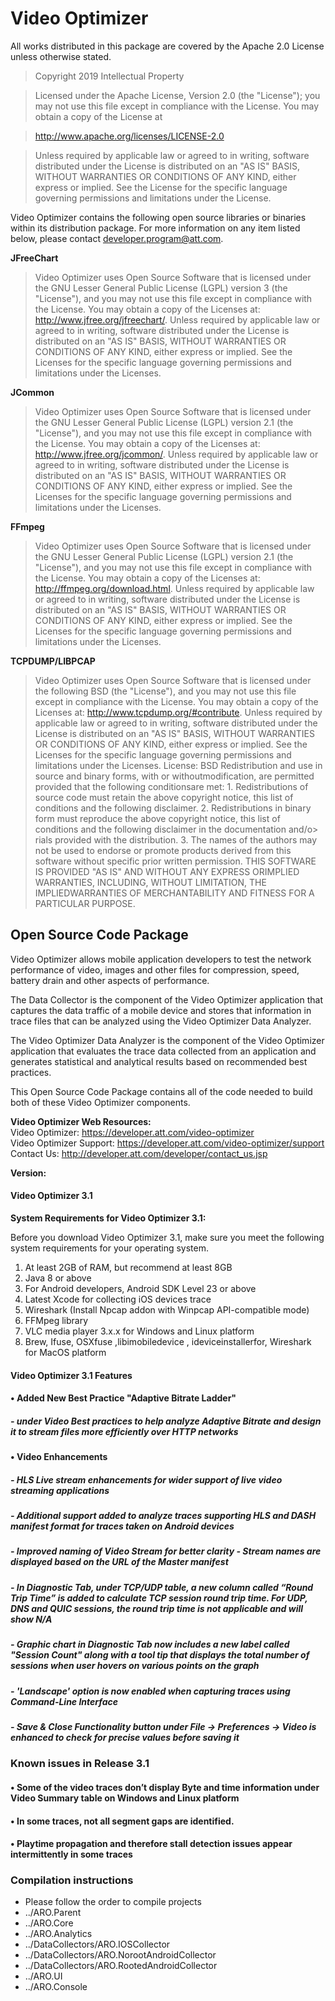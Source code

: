 
# Video Optimizer

All works distributed in this package are covered by the Apache 2.0 License unless otherwise stated.

> Copyright 2019
Intellectual Property

> Licensed under the Apache License, Version 2.0 (the "License");
> you may not use this file except in compliance with the License.
> You may obtain a copy of the License at

> http://www.apache.org/licenses/LICENSE-2.0

> Unless required by applicable law or agreed to in writing, software
> distributed under the License is distributed on an "AS IS" BASIS,
> WITHOUT WARRANTIES OR CONDITIONS OF ANY KIND, either express or implied.
> See the License for the specific language governing permissions and
> limitations under the License.

Video Optimizer contains the following open source libraries or binaries within its distribution package.  For more information on any item listed below, please contact developer.program@att.com.


**JFreeChart**  
> Video Optimizer uses Open Source Software that is licensed under the GNU Lesser General Public License (LGPL) version 3 (the "License"), and you may not use this file except in compliance with the License. You may obtain a copy of the Licenses at: http://www.jfree.org/jfreechart/. Unless required by applicable law or agreed to in writing, software distributed under the License is distributed on an "AS IS" BASIS, WITHOUT WARRANTIES OR CONDITIONS OF ANY KIND, either express or implied. See the Licenses for the specific language governing permissions and limitations under the Licenses.  

**JCommon**  
> Video Optimizer uses Open Source Software that is licensed under the GNU Lesser General Public License (LGPL) version 2.1 (the "License"), and you may not use this file except in compliance with the License. You may obtain a copy of the Licenses at: http://www.jfree.org/jcommon/. Unless required by applicable law or agreed to in writing, software distributed under the License is distributed on an "AS IS" BASIS, WITHOUT WARRANTIES OR CONDITIONS OF ANY KIND, either express or implied. See the Licenses for the specific language governing permissions and limitations under the Licenses.  

**FFmpeg**  
> Video Optimizer uses Open Source Software that is licensed under the GNU Lesser General Public License (LGPL) version 2.1 (the "License"), and you may not use this file except in compliance with the License. You may obtain a copy of the Licenses at: http://ffmpeg.org/download.html. Unless required by applicable law or agreed to in writing, software distributed under the License is distributed on an "AS IS" BASIS, WITHOUT WARRANTIES OR CONDITIONS OF ANY KIND, either express or implied. See the Licenses for the specific language governing permissions and limitations under the Licenses.  

**TCPDUMP/LIBPCAP**  
> Video Optimizer uses Open Source Software that is licensed under the following BSD (the "License"), and you may not use this file except in compliance with the License. You may obtain a copy of the Licenses at: http://www.tcpdump.org/#contribute. Unless required by applicable law or agreed to in writing, software distributed under the License is distributed on an "AS IS" BASIS, WITHOUT WARRANTIES OR CONDITIONS OF ANY KIND, either express or implied. See the Licenses for the specific language governing permissions and limitations under the Licenses. License: BSD Redistribution and use in source and binary forms, with or withoutmodification, are permitted provided that the following conditionsare met: 1. Redistributions of source code must retain the above copyright notice, this list of conditions and the following disclaimer. 2. Redistributions in binary form must reproduce the above copyright notice, this list of conditions and the following disclaimer in the documentation and/o> rials provided with the distribution. 3. The names of the authors may not be used to endorse or promote products derived from this software without specific prior written permission.  THIS SOFTWARE IS PROVIDED "AS IS" AND WITHOUT ANY EXPRESS ORIMPLIED WARRANTIES, INCLUDING, WITHOUT LIMITATION, THE IMPLIEDWARRANTIES OF MERCHANTABILITY AND FITNESS FOR A PARTICULAR PURPOSE.  


## Open Source Code Package

Video Optimizer allows mobile application developers to test the network performance of video, images and other files for compression, speed, battery drain and other aspects of performance.

The Data Collector is the component of the Video Optimizer application that captures the data traffic of a mobile device and stores that information in trace files that can be analyzed using the Video Optimizer Data Analyzer.

The Video Optimizer Data Analyzer is the component of the Video Optimizer application that evaluates the trace data collected from an application and generates statistical and analytical results based on recommended best practices.

This Open Source Code Package contains all of the code needed to build both of these Video Optimizer components.


**Video Optimizer Web Resources:**  
Video Optimizer: https://developer.att.com/video-optimizer<br/>
Video Optimizer Support: https://developer.att.com/video-optimizer/support<br/>
Contact Us: http://developer.att.com/developer/contact_us.jsp<br/>


**Version:**  
#### Video Optimizer 3.1

**System Requirements for Video Optimizer 3.1:**

Before you download Video Optimizer 3.1, make sure you meet the following system requirements for your operating system.

1. At least 2GB of RAM, but recommend at least 8GB
2. Java 8 or above
3. For Android developers, Android SDK Level 23 or above
4. Latest Xcode for collecting iOS devices trace
5. Wireshark (Install Npcap addon with Winpcap API-compatible mode)
6. FFMpeg library
7. VLC media player 3.x.x for Windows and Linux platform
8. Brew, Ifuse, OSXfuse ,libimobiledevice , ideviceinstallerfor, Wireshark  for MacOS platform


#### Video Optimizer 3.1 Features

#### • Added	New Best Practice "Adaptive Bitrate Ladder"
##### -	under Video Best practices to help analyze Adaptive Bitrate and design it to stream files more efficiently over HTTP networks

#### • Video Enhancements
##### -	HLS Live stream enhancements for wider support of live video streaming applications 
##### - Additional support added to analyze traces supporting HLS and DASH manifest format for traces taken on Android devices
##### -	Improved naming of Video Stream for better clarity - Stream names are displayed based on the URL of the Master manifest
##### - In Diagnostic Tab, under TCP/UDP table, a new column called “Round Trip Time” is added to calculate TCP session round trip time. For UDP, DNS and QUIC sessions, the    round trip time is not applicable and will show N/A
##### -	Graphic chart in Diagnostic Tab now includes a new label called "Session Count" along with a tool tip that displays the total number of sessions when user hovers on various points on the graph
##### -	'Landscape' option is now enabled when capturing traces using Command-Line Interface
##### -	Save & Close Functionality button under File -> Preferences -> Video is enhanced to check for precise values before saving it


### Known issues in Release 3.1

#### •	Some of the video traces don’t display Byte and time information under Video Summary table on Windows and Linux platform
#### •	In some traces, not all segment gaps are identified.
#### •	Playtime propagation and therefore stall detection issues appear intermittently in some traces



### Compilation instructions
+ Please follow the order to compile projects
+ ../ARO.Parent
+ ../ARO.Core
+ ../ARO.Analytics
+ ../DataCollectors/ARO.IOSCollector
+ ../DataCollectors/ARO.NorootAndroidCollector
+ ../DataCollectors/ARO.RootedAndroidCollector
+ ../ARO.UI
+ ../ARO.Console
